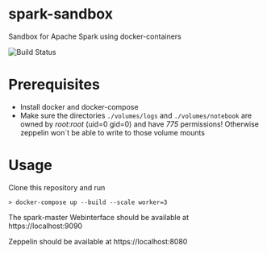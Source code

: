 # spark-sandbox
Sandbox for Apache Spark using docker-containers

![Build Status](https://codebuild.eu-central-1.amazonaws.com/badges?uuid=eyJlbmNyeXB0ZWREYXRhIjoiNUptaEFYcUVrTGc5Q0ZsWHB0OWxoOHl0UHkvYWlKRkZ6WmJXVTdiRFJLdGN6OTdXMDRlSUpyMmszM0FuVGxtYzF4UkdrOWdtWUJncTFDMm1ZVG9mRzlzPSIsIml2UGFyYW1ldGVyU3BlYyI6IlozcWNaVG1CZ0grbGU0K2YiLCJtYXRlcmlhbFNldFNlcmlhbCI6MX0%3D&branch=master)

# Prerequisites

- Install docker and docker-compose
- Make sure the directories `./volumes/logs` and `./volumes/notebook` are owned by *root:root* (uid=0 gid=0) and have *775* permissions! Otherwise zeppelin won´t be able to write to those volume mounts

# Usage

Clone this repository and run 
```
> docker-compose up --build --scale worker=3
```

The spark-master Webinterface should be available at https://localhost:9090

Zeppelin should be available at https://localhost:8080